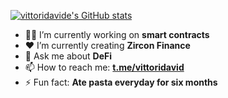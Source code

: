 [![vittoridavide's GitHub stats](https://github-readme-stats.vercel.app/api?username=vittoridavide)](https://github.com/anuraghazra/github-readme-stats)

- 👨‍💻 I’m currently working on **smart contracts**
- ❤️ I’m currently creating **Zircon Finance**
- 💬 Ask me about **DeFi**
- 📫 How to reach me: **[t.me/vittoridavid](https://t.me/vittoridavid)**
- ⚡ Fun fact: **Ate pasta everyday for six months**
